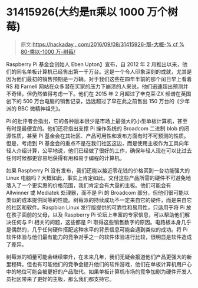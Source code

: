 # 31415926(大约是π乘以 1000 万个树莓)

> 原文:[https://hackaday . com/2016/09/08/31415926-那-大概-% cf % 80-乘以-1000 万-树莓/](https://hackaday.com/2016/09/08/31415926-thats-roughly-%cf%80-times-10-million-raspberries/)

Raspberry Pi 基金会创始人 Eben Upton】宣布，自 2012 年 2 月推出以来，他们的同名单板计算机已经售出第一千万台。这是一个令人印象深刻的成就，尤其是因为他们最初的销售预期是一万辆。对于我们这些在四年半前的那个闰日早上看着 RS 和 Farnell 网站在众多潜在买家的压力下崩溃的人来说，他们迅速超出预测并不奇怪，但仍然值得考虑一下。他们在 2015 年 2 月超过了辛克莱·ZX 频谱在英国创下的 500 万台电脑的销售记录，远远超过了早在此之前售出 150 万台的《少年派的 BBC 微精神祖先》。

Pi 的批评者会指出，它的各种版本很少是市场上最强大的小型单板计算机，甚至有时是最便宜的。他们还将指出支撑 Pi 操作系统的 Broadcom 二进制 blob 的闭源性质，甚至 Pi 基金会在其社区、产品可用性和发布方面有时不可预测的性质。但是，考虑到 Pi 基金会的重点不是在我们社区这边，而是使用主板作为工具向年轻人介绍计算，公平地说，他们已经做了很好的工作，确保年轻人现在可以比过去任何时候都更容易地获得有用和易于编程的计算机。

如果 Raspberry Pi 没有发布，我们还能以接近零花钱的价格买到一台功能强大的 Linux 电脑吗？大概如此，事实上肯定如此。交付这些产品所需的硬件不可避免地落入了一个更实惠的价格范围，我们肯定会有大量的主板。他们可能会有 Allwinner 或 Mediatek 处理器，而不是 Pi 的 Broadcom 部分，但他们很可能以类似的成本提供同等的性能。树莓派的持续成功不一定来自它的硬件，而是来自它的社区和软件。Raspbian Linux 发行版提供的可靠性和易用性，只适用于将 Pi 放在孩子面前的父母，以及 Raspberry Pi 论坛上丰富的专家信息，可以帮助他们解决任何与 Pi 相关的问题，这些都是 Pi 取得这些销售数字的原因。电路板本身几乎是偶然的，几乎任何硬件搭配这种水平的背景信息可能会遇到类似的成功。将 Pi 软件体验与他们最有能力的竞争对手之一的软件体验进行比较，很明显是软件造成了差异。

树莓派的销量可能会继续攀升，在未来几年，我们无疑会报道他们产品更强大的新里程碑。但也有可能他们的竞争会提升他们的软件游戏，他们在单板计算机用户心中的地位可能会被更好的产品取代。如果单板计算机市场的竞争加剧为硬件开发人员社区带来了更好的主板，那么我们都支持它。